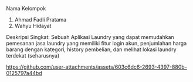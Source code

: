 Nama Kelompok
1. Ahmad Fadli Pratama
2. Wahyu Hidayat

Deskripsi Singkat:
Sebuah Aplikasi Laundry yang dapat memudahkan pemesanan jasa laundry yang memiliki fitur login akun, penjumlahan harga barang dengan kategori, history pembelian, dan melihat lokasi laundry terdekat (seharusnya)


https://github.com/user-attachments/assets/603c6dc6-2693-4397-880b-0125797a44bd

